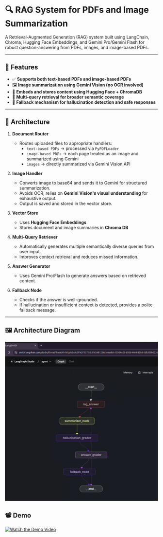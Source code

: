# 🔍 RAG System for PDFs and Image Summarization

A Retrieval-Augmented Generation (RAG) system built using LangChain, Chroma, Hugging Face Embeddings, and Gemini Pro/Gemini Flash for robust question-answering from PDFs, images, and image-based PDFs.

---

## 🚀 Features

- ✅ **Supports both text-based PDFs and image-based PDFs**
- 🖼️ **Image summarization using Gemini Vision (no OCR involved)**
- 🧠 **Embeds and stores content using Hugging Face + ChromaDB**
- 🔁 **Multi-query retrieval for broader semantic coverage**
- 🤖 **Fallback mechanism for hallucination detection and safe responses**

---

## 🧩 Architecture

1. **Document Router**
   - Routes uploaded files to appropriate handlers:
     - `text-based PDFs` → processed via `PyPDFLoader`
     - `image-based PDFs` → each page treated as an image and summarized using Gemini
     - `images` → directly summarized via Gemini Vision API

2. **Image Handler**
   - Converts image to base64 and sends it to Gemini for structured summarization.
   - Avoids OCR; relies on **Gemini Vision's visual understanding** for exhaustive output.
   - Output is saved and stored in the vector store.

3. **Vector Store**
   - Uses **Hugging Face Embeddings**
   - Stores document and image summaries in **Chroma DB**

4. **Multi-Query Retriever**
   - Automatically generates multiple semantically diverse queries from user input.
   - Improves context retrieval and reduces missed information.

5. **Answer Generator**
   - Uses Gemini Pro/Flash to generate answers based on retrieved content.

6. **Fallback Node**
   - Checks if the answer is well-grounded.
   - If hallucination or insufficient context is detected, provides a polite fallback message.

---

## 🖼 Architecture Diagram

![Architecture](https://github.com/Shreyankthehacker/RAG/raw/main/ImageRag/arch.png)


## 📽 Demo

[![Watch the Demo Video](https://img.youtube.com/vi/guTuc0DiNgQ/maxresdefault.jpg)](https://www.youtube.com/watch?v=guTuc0DiNgQ)

